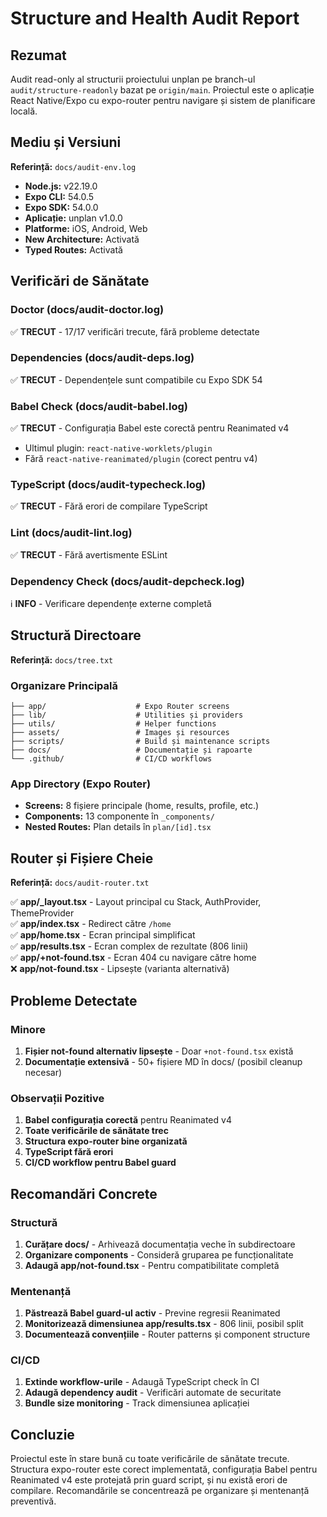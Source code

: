 # Structure and Health Audit Report

## Rezumat

Audit read-only al structurii proiectului unplan pe branch-ul `audit/structure-readonly` bazat pe `origin/main`. Proiectul este o aplicație React Native/Expo cu expo-router pentru navigare și sistem de planificare locală.

## Mediu și Versiuni

**Referință:** `docs/audit-env.log`

- **Node.js:** v22.19.0
- **Expo CLI:** 54.0.5  
- **Expo SDK:** 54.0.0
- **Aplicație:** unplan v1.0.0
- **Platforme:** iOS, Android, Web
- **New Architecture:** Activată
- **Typed Routes:** Activată

## Verificări de Sănătate

### Doctor (docs/audit-doctor.log)
✅ **TRECUT** - 17/17 verificări trecute, fără probleme detectate

### Dependencies (docs/audit-deps.log)  
✅ **TRECUT** - Dependențele sunt compatibile cu Expo SDK 54

### Babel Check (docs/audit-babel.log)
✅ **TRECUT** - Configurația Babel este corectă pentru Reanimated v4
- Ultimul plugin: `react-native-worklets/plugin`
- Fără `react-native-reanimated/plugin` (corect pentru v4)

### TypeScript (docs/audit-typecheck.log)
✅ **TRECUT** - Fără erori de compilare TypeScript

### Lint (docs/audit-lint.log)
✅ **TRECUT** - Fără avertismente ESLint

### Dependency Check (docs/audit-depcheck.log)
ℹ️ **INFO** - Verificare dependențe externe completă

## Structură Directoare

**Referință:** `docs/tree.txt`

### Organizare Principală
```
├── app/                    # Expo Router screens
├── lib/                    # Utilities și providers
├── utils/                  # Helper functions
├── assets/                 # Images și resources
├── scripts/                # Build și maintenance scripts
├── docs/                   # Documentație și rapoarte
└── .github/                # CI/CD workflows
```

### App Directory (Expo Router)
- **Screens:** 8 fișiere principale (home, results, profile, etc.)
- **Components:** 13 componente în `_components/`
- **Nested Routes:** Plan details în `plan/[id].tsx`

## Router și Fișiere Cheie

**Referință:** `docs/audit-router.txt`

✅ **app/_layout.tsx** - Layout principal cu Stack, AuthProvider, ThemeProvider  
✅ **app/index.tsx** - Redirect către `/home`  
✅ **app/home.tsx** - Ecran principal simplificat  
✅ **app/results.tsx** - Ecran complex de rezultate (806 linii)  
✅ **app/+not-found.tsx** - Ecran 404 cu navigare către home  
❌ **app/not-found.tsx** - Lipsește (varianta alternativă)

## Probleme Detectate

### Minore
1. **Fișier not-found alternativ lipsește** - Doar `+not-found.tsx` există
2. **Documentație extensivă** - 50+ fișiere MD în docs/ (posibil cleanup necesar)

### Observații Pozitive
1. **Babel configurația corectă** pentru Reanimated v4
2. **Toate verificările de sănătate trec**
3. **Structura expo-router bine organizată**
4. **TypeScript fără erori**
5. **CI/CD workflow pentru Babel guard**

## Recomandări Concrete

### Structură
1. **Curățare docs/** - Arhivează documentația veche în subdirectoare
2. **Organizare components** - Consideră gruparea pe funcționalitate
3. **Adaugă app/not-found.tsx** - Pentru compatibilitate completă

### Mentenanță
1. **Păstrează Babel guard-ul activ** - Previne regresii Reanimated
2. **Monitorizează dimensiunea app/results.tsx** - 806 linii, posibil split
3. **Documentează convențiile** - Router patterns și component structure

### CI/CD
1. **Extinde workflow-urile** - Adaugă TypeScript check în CI
2. **Adaugă dependency audit** - Verificări automate de securitate
3. **Bundle size monitoring** - Track dimensiunea aplicației

## Concluzie

Proiectul este în stare bună cu toate verificările de sănătate trecute. Structura expo-router este corect implementată, configurația Babel pentru Reanimated v4 este protejată prin guard script, și nu există erori de compilare. Recomandările se concentrează pe organizare și mentenanță preventivă.
